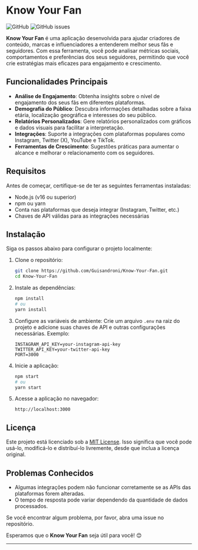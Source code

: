 
# Know Your Fan

![GitHub](https://img.shields.io/github/license/Guisandroni/Know-Your-Fan) ![GitHub issues](https://img.shields.io/github/issues/Guisandroni/Know-Your-Fan)

**Know Your Fan** é uma aplicação desenvolvida para ajudar criadores de conteúdo, marcas e influenciadores a entenderem melhor seus fãs e seguidores. Com essa ferramenta, você pode analisar métricas sociais, comportamentos e preferências dos seus seguidores, permitindo que você crie estratégias mais eficazes para engajamento e crescimento.

## Funcionalidades Principais

- **Análise de Engajamento**: Obtenha insights sobre o nível de engajamento dos seus fãs em diferentes plataformas.
- **Demografia do Público**: Descubra informações detalhadas sobre a faixa etária, localização geográfica e interesses do seu público.
- **Relatórios Personalizados**: Gere relatórios personalizados com gráficos e dados visuais para facilitar a interpretação.
- **Integrações**: Suporte a integrações com plataformas populares como Instagram, Twitter (X), YouTube e TikTok.
- **Ferramentas de Crescimento**: Sugestões práticas para aumentar o alcance e melhorar o relacionamento com os seguidores.


## Requisitos

Antes de começar, certifique-se de ter as seguintes ferramentas instaladas:

- Node.js (v16 ou superior)
- npm ou yarn
- Conta nas plataformas que deseja integrar (Instagram, Twitter, etc.)
- Chaves de API válidas para as integrações necessárias

## Instalação

Siga os passos abaixo para configurar o projeto localmente:

1. Clone o repositório:
   ```bash
   git clone https://github.com/Guisandroni/Know-Your-Fan.git
   cd Know-Your-Fan
   ```

2. Instale as dependências:
   ```bash
   npm install
   # ou
   yarn install
   ```

3. Configure as variáveis de ambiente:
   Crie um arquivo `.env` na raiz do projeto e adicione suas chaves de API e outras configurações necessárias. Exemplo:
   ```env
   INSTAGRAM_API_KEY=your-instagram-api-key
   TWITTER_API_KEY=your-twitter-api-key
   PORT=3000
   ```

4. Inicie a aplicação:
   ```bash
   npm start
   # ou
   yarn start
   ```

5. Acesse a aplicação no navegador:
   ```
   http://localhost:3000
   ```

## Licença

Este projeto está licenciado sob a [MIT License](LICENSE). Isso significa que você pode usá-lo, modificá-lo e distribuí-lo livremente, desde que inclua a licença original.

## Problemas Conhecidos

- Algumas integrações podem não funcionar corretamente se as APIs das plataformas forem alteradas.
- O tempo de resposta pode variar dependendo da quantidade de dados processados.

Se você encontrar algum problema, por favor, abra uma issue no repositório.


Esperamos que o **Know Your Fan** seja útil para você! 😊

---
